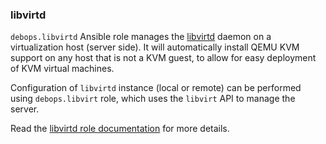 ### libvirtd

`debops.libvirtd` Ansible role manages the
[libvirtd](https://libvirt.org/) daemon on a virtualization host (server
side). It will automatically install QEMU KVM support on any host that
is not a KVM guest, to allow for easy deployment of KVM virtual
machines.

Configuration of `libvirtd` instance (local or remote) can be performed
using `debops.libvirt` role, which uses the `libvirt` API to manage the
server.

Read the [libvirtd role documentation](https://docs.debops.org/en/stable-3.0/ansible/roles/libvirtd/) for more details.
